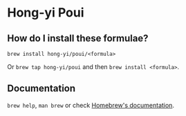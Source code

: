 # Hong-yi Poui

## How do I install these formulae?

`brew install hong-yi/poui/<formula>`

Or `brew tap hong-yi/poui` and then `brew install <formula>`.

## Documentation

`brew help`, `man brew` or check [Homebrew's documentation](https://docs.brew.sh).
